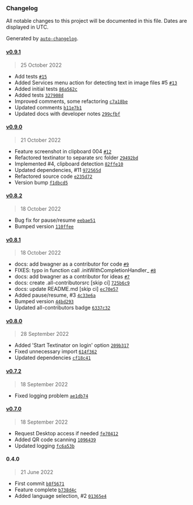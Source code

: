 ### Changelog

All notable changes to this project will be documented in this file. Dates are displayed in UTC.

Generated by [`auto-changelog`](https://github.com/CookPete/auto-changelog).

#### [v0.9.1](https://github.com/RhetTbull/textinator/compare/v0.9.0...v0.9.1)

> 25 October 2022

- Add tests [`#15`](https://github.com/RhetTbull/textinator/pull/15)
- Added Services menu action for detecting text in image files #5 [`#13`](https://github.com/RhetTbull/textinator/pull/13)
- Added initial tests [`86a562c`](https://github.com/RhetTbull/textinator/commit/86a562c46bf2bead5cb621999c3cdfa536c36483)
- Added tests [`327908d`](https://github.com/RhetTbull/textinator/commit/327908deaa9696404280b652a432c5b60a51ee10)
- Improved comments, some refactoring [`c7a18be`](https://github.com/RhetTbull/textinator/commit/c7a18bed9c6754ee69c0092b8064b0a19945ef49)
- Updated comments [`b11e7b1`](https://github.com/RhetTbull/textinator/commit/b11e7b1c5744a4d6b8ff58f6afd9fa63547cce18)
- Updated docs with developer notes [`299cfbf`](https://github.com/RhetTbull/textinator/commit/299cfbfd8a7a440e637c8ccda2458503644f961b)

#### [v0.9.0](https://github.com/RhetTbull/textinator/compare/v0.8.2...v0.9.0)

> 21 October 2022

- Feature screenshot in clipboard 004 [`#12`](https://github.com/RhetTbull/textinator/pull/12)
- Refactored textinator to separate src folder [`29492bd`](https://github.com/RhetTbull/textinator/commit/29492bd6214aa3d1fb96b809cb486e8bf46d9e00)
- Implemented #4, clipboard detection [`82ffe10`](https://github.com/RhetTbull/textinator/commit/82ffe10bc074ea7cdf8f105fda697b506b893558)
- Updated dependencies, #11 [`972565d`](https://github.com/RhetTbull/textinator/commit/972565daf6278f05b56f0f3cbab141cbc1b22295)
- Refactored source code [`e235d72`](https://github.com/RhetTbull/textinator/commit/e235d72946f30a76abc4f1c5595608b916a797e0)
- Version bump [`f1dbcd5`](https://github.com/RhetTbull/textinator/commit/f1dbcd5772c17fa6c3bbbcd0fba67441864d05fb)

#### [v0.8.2](https://github.com/RhetTbull/textinator/compare/v0.8.1...v0.8.2)

> 18 October 2022

- Bug fix for pause/resume [`eebae51`](https://github.com/RhetTbull/textinator/commit/eebae51fd70f1faf41efe3d080f6652735fcef2e)
- Bumped version [`110ffee`](https://github.com/RhetTbull/textinator/commit/110ffee612f96aa7d72c6ba879feadab88de98b5)

#### [v0.8.1](https://github.com/RhetTbull/textinator/compare/v0.8.0...v0.8.1)

> 18 October 2022

- docs: add bwagner as a contributor for code [`#9`](https://github.com/RhetTbull/textinator/pull/9)
- FIXES: typo in function call .initWithCompletionHandler_ [`#8`](https://github.com/RhetTbull/textinator/pull/8)
- docs: add bwagner as a contributor for ideas [`#7`](https://github.com/RhetTbull/textinator/pull/7)
- docs: create .all-contributorsrc [skip ci] [`725b6c9`](https://github.com/RhetTbull/textinator/commit/725b6c92017297b0c22366a85afd09bb1de1f5ca)
- docs: update README.md [skip ci] [`ec70e57`](https://github.com/RhetTbull/textinator/commit/ec70e57314b1df4a4a4d9ae7443719e9874fb5cf)
- Added pause/resume, #3 [`4c33e6a`](https://github.com/RhetTbull/textinator/commit/4c33e6ac655e74d5050a24c6c89a8209d9aacd8c)
- Bumped version [`44bd293`](https://github.com/RhetTbull/textinator/commit/44bd293ff2e5786b239856a99e042a46280f980e)
- Updated all-contributors badge [`6337c32`](https://github.com/RhetTbull/textinator/commit/6337c3236e30affd78708611b6c9333b418db959)

#### [v0.8.0](https://github.com/RhetTbull/textinator/compare/v0.7.2...v0.8.0)

> 28 September 2022

- Added 'Start Textinator on login' option [`209b317`](https://github.com/RhetTbull/textinator/commit/209b3172683aede28dab76b5b7009df33cff417f)
- Fixed unnecessary import [`614f362`](https://github.com/RhetTbull/textinator/commit/614f362b570aaa5270348e16d2edd93868cd2b4f)
- Updated dependencies [`cf18c41`](https://github.com/RhetTbull/textinator/commit/cf18c41bce33136180924b9761a8a65c1f09c446)

#### [v0.7.2](https://github.com/RhetTbull/textinator/compare/v0.7.0...v0.7.2)

> 18 September 2022

- Fixed logging problem [`ae1db74`](https://github.com/RhetTbull/textinator/commit/ae1db7412701218288525346139e6dacdb3526c4)

#### [v0.7.0](https://github.com/RhetTbull/textinator/compare/0.4.0...v0.7.0)

> 18 September 2022

- Request Desktop access if needed [`fe70412`](https://github.com/RhetTbull/textinator/commit/fe70412f073195cbffd163a2733af3dff9e4a14c)
- Added QR code scanning [`1096439`](https://github.com/RhetTbull/textinator/commit/10964399032a1237917c97bc2e97a38c1947f9e5)
- Updated logging [`fc6a53b`](https://github.com/RhetTbull/textinator/commit/fc6a53b6bbee197f85a0aa2942bbf8646439b987)

#### 0.4.0

> 21 June 2022

- First commit [`b8f5671`](https://github.com/RhetTbull/textinator/commit/b8f567110016a4e51764f4f3a8d34aecb80c732c)
- Feature complete [`b738d4c`](https://github.com/RhetTbull/textinator/commit/b738d4c65fa648f72f7474ba62ef9187f097af32)
- Added language selection, #2 [`01365e4`](https://github.com/RhetTbull/textinator/commit/01365e4224a2beaf28a262e2ba868184ba481b72)
